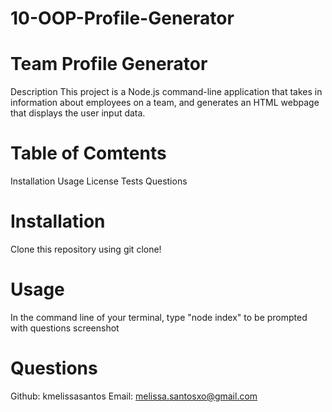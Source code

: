 # 10-OOP-Profile-Generator

# Team Profile Generator
Description
This project is a Node.js command-line application that takes in information about employees on a team, and generates an HTML webpage that displays the user input data.

# Table of Comtents
Installation
Usage
License
Tests
Questions

# Installation
Clone this repository using git clone!

# Usage
In the command line of your terminal, type "node index" to be prompted with questions screenshot

# Questions
Github: kmelissasantos Email: melissa.santosxo@gmail.com
